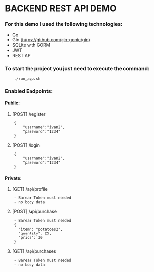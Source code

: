 # BACKEND REST API DEMO
### For this demo I used the following technologies:
- Go
- Gin (https://github.com/gin-gonic/gin)
- SQLite with GORM
- JWT
- REST API

### To start the project you just need to execute the command:
```
    ./run_app.sh
```

### Enabled Endpoints:
#### Public:
1. [POST] /register
```aiignore
    {
        "username":"ivan2",
        "password":"1234"
    }
```

2. [POST] /login
```aiignore
    {
        "username":"ivan2",
        "password":"1234"
    }
```

#### Private:
1. [GET] /api/profile
```aiignore
    - Barear Token must needed
    - no body data
```

2. [POST] /api/purchase
```aiignore
    - Barear Token must needed
    {
      "item": "potatoes2",
      "quantity": 25,
      "price": 30
    }
```

3. [GET] /api/purchases
```aiignore
    - Barear Token must needed
    - no body data
```
